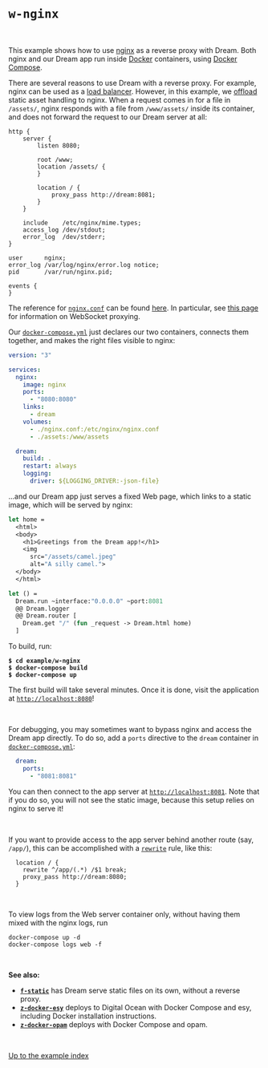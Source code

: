 # `w-nginx`

<br>

This example shows how to use [nginx](https://docs.nginx.com/) as a reverse
proxy with Dream. Both nginx and our Dream app run inside
[Docker](https://en.wikipedia.org/wiki/Docker_(software)) containers, using
[Docker Compose](https://docs.docker.com/compose/).

There are several reasons to use Dream with a reverse proxy. For example, nginx
can be used as a [load
balancer](https://nginx.org/en/docs/http/load_balancing.html). However, in this
example, we
[offload](https://docs.nginx.com/nginx/admin-guide/web-server/serving-static-content/)
static asset handling to nginx. When a request comes in for a file in
`/assets/`, nginx responds with a file from `/www/assets/` inside its
container, and does not forward the request to our Dream server at all:

```nginx
http {
    server {
        listen 8080;

        root /www;
        location /assets/ {
        }

        location / {
            proxy_pass http://dream:8081;
        }
    }

    include    /etc/nginx/mime.types;
    access_log /dev/stdout;
    error_log  /dev/stderr;
}

user      nginx;
error_log /var/log/nginx/error.log notice;
pid       /var/run/nginx.pid;

events {
}
```

The reference for
[`nginx.conf`](https://github.com/aantron/dream/blob/master/example/w-nginx/nginx.conf)
can be found [here](https://nginx.org/en/docs/). In particular, see
[this page](http://nginx.org/en/docs/http/websocket.html) for information on
WebSocket proxying.

Our
[`docker-compose.yml`](https://github.com/aantron/dream/blob/master/example/w-nginx/docker-compose.yml)
just declares our two containers, connects them together, and makes the right
files visible to nginx:

```yml
version: "3"

services:
  nginx:
    image: nginx
    ports:
      - "8080:8080"
    links:
      - dream
    volumes:
      - ./nginx.conf:/etc/nginx/nginx.conf
      - ./assets:/www/assets

  dream:
    build: .
    restart: always
    logging:
      driver: ${LOGGING_DRIVER:-json-file}
```

...and our Dream app just serves a fixed Web page, which links to a static
image, which will be served by nginx:

```ocaml
let home =
  <html>
  <body>
    <h1>Greetings from the Dream app!</h1>
    <img
      src="/assets/camel.jpeg"
      alt="A silly camel.">
  </body>
  </html>

let () =
  Dream.run ~interface:"0.0.0.0" ~port:8081
  @@ Dream.logger
  @@ Dream.router [
    Dream.get "/" (fun _request -> Dream.html home)
  ]
```

To build, run:

<pre><code><b>$ cd example/w-nginx</b>
<b>$ docker-compose build</b>
<b>$ docker-compose up</b></code></pre>

The first build will take several minutes. Once it is done, visit the
application at [`http://localhost:8080`](http://localhost:8080)!

<br>

For debugging, you may sometimes want to bypass nginx and access the Dream app
directly. To do so, add a `ports` directive to the `dream` container in
[`docker-compose.yml`](https://github.com/aantron/dream/blob/master/example/w-nginx/docker-compose.yml):

```yml
  dream:
    ports:
      - "8081:8081"
```

You can then connect to the app server at
[`http://localhost:8081`](http://localhost:8081). Note that if you do so, you
will not see the static image, because this setup relies on nginx to serve it!

<br>

If you want to provide access to the app server behind another route (say,
`/app/`), this can be accomplished with a
[`rewrite`](https://nginx.org/en/docs/http/ngx_http_rewrite_module.html#rewrite)
rule, like this:

```nginx
  location / {
    rewrite ^/app/(.*) /$1 break;
    proxy_pass http://dream:8080;
  }
```

<br>

To view logs from the Web server container only, without having them mixed with
the nginx logs, run

```
docker-compose up -d
docker-compose logs web -f
```

<br>

**See also:**

- [**`f-static`**](../f-static#folders-and-files) has Dream serve static files on its own,
  without a reverse proxy.
- [**`z-docker-esy`**](../z-docker-esy#folders-and-files) deploys to Digital Ocean with
  Docker Compose and esy, including Docker installation instructions.
- [**`z-docker-opam`**](../z-docker-opam#folders-and-files) deploys with Docker Compose and
  opam.

<br>

[Up to the example index](../#examples)
